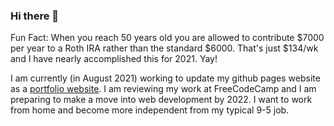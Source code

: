 ### Hi there 👋

<!--
**Sturke/Sturke** is a ✨ _special_ ✨ repository because its `README.md` (this file) appears on your GitHub profile.

Here are some ideas to get you started:

- 🔭 I’m currently working on ...
- 🌱 I’m currently learning ...
- 👯 I’m looking to collaborate on ...
- 🤔 I’m looking for help with ...
- 💬 Ask me about ...
- 📫 How to reach me: ...
- 😄 Pronouns: ...
- ⚡ Fun fact: ...
-->
Fun Fact: When you reach 50 years old you are allowed to contribute $7000 per year to a Roth IRA rather than the standard $6000. That's just $134/wk and I have nearly accomplished this for 2021. Yay!

I am currently (in August 2021) working to update my github pages website as a <a href="sturke.gihub.io">portfolio website</a>. I am reviewing my work at FreeCodeCamp and I am preparing to make a move into web development by 2022. I want to work from home and become more independent from my typical 9-5 job.

